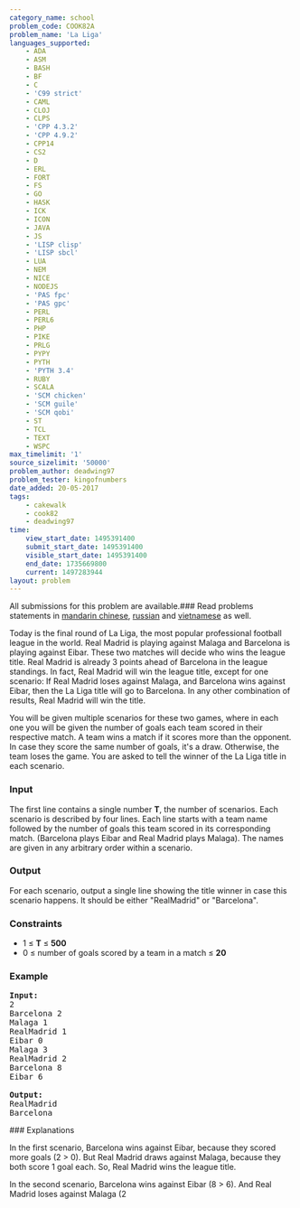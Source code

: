 ```yaml
---
category_name: school
problem_code: COOK82A
problem_name: 'La Liga'
languages_supported:
    - ADA
    - ASM
    - BASH
    - BF
    - C
    - 'C99 strict'
    - CAML
    - CLOJ
    - CLPS
    - 'CPP 4.3.2'
    - 'CPP 4.9.2'
    - CPP14
    - CS2
    - D
    - ERL
    - FORT
    - FS
    - GO
    - HASK
    - ICK
    - ICON
    - JAVA
    - JS
    - 'LISP clisp'
    - 'LISP sbcl'
    - LUA
    - NEM
    - NICE
    - NODEJS
    - 'PAS fpc'
    - 'PAS gpc'
    - PERL
    - PERL6
    - PHP
    - PIKE
    - PRLG
    - PYPY
    - PYTH
    - 'PYTH 3.4'
    - RUBY
    - SCALA
    - 'SCM chicken'
    - 'SCM guile'
    - 'SCM qobi'
    - ST
    - TCL
    - TEXT
    - WSPC
max_timelimit: '1'
source_sizelimit: '50000'
problem_author: deadwing97
problem_tester: kingofnumbers
date_added: 20-05-2017
tags:
    - cakewalk
    - cook82
    - deadwing97
time:
    view_start_date: 1495391400
    submit_start_date: 1495391400
    visible_start_date: 1495391400
    end_date: 1735669800
    current: 1497283944
layout: problem
---
```

All submissions for this problem are available.### Read problems statements in [mandarin chinese](http://www.codechef.com/download/translated/COOK82/mandarin/COOK82A.pdf), [russian](http://www.codechef.com/download/translated/COOK82/russian/COOK82A.pdf) and [vietnamese](http://www.codechef.com/download/translated/COOK82/vietnamese/COOK82A.pdf) as well.

Today is the final round of La Liga, the most popular professional football league in the world. Real Madrid is playing against Malaga and Barcelona is playing against Eibar. These two matches will decide who wins the league title. Real Madrid is already 3 points ahead of Barcelona in the league standings. In fact, Real Madrid will win the league title, except for one scenario: If Real Madrid loses against Malaga, and Barcelona wins against Eibar, then the La Liga title will go to Barcelona. In any other combination of results, Real Madrid will win the title.

You will be given multiple scenarios for these two games, where in each one you will be given the number of goals each team scored in their respective match. A team wins a match if it scores more than the opponent. In case they score the same number of goals, it's a draw. Otherwise, the team loses the game. You are asked to tell the winner of the La Liga title in each scenario.

### Input

The first line contains a single number **T**, the number of scenarios. Each scenario is described by four lines. Each line starts with a team name followed by the number of goals this team scored in its corresponding match. (Barcelona plays Eibar and Real Madrid plays Malaga). The names are given in any arbitrary order within a scenario.

### Output

For each scenario, output a single line showing the title winner in case this scenario happens. It should be either "RealMadrid" or "Barcelona".

### Constraints

- 1 ≤ **T** ≤ **500**
- 0 ≤ number of goals scored by a team in a match ≤ **20**

### Example

<pre><b>Input:</b>
2
Barcelona 2
Malaga 1
RealMadrid 1
Eibar 0
Malaga 3
RealMadrid 2
Barcelona 8
Eibar 6

<b>Output:</b>
RealMadrid
Barcelona
</pre>### Explanations

In the first scenario, Barcelona wins against Eibar, because they scored more goals (2 > 0). But Real Madrid draws against Malaga, because they both score 1 goal each. So, Real Madrid wins the league title.

In the second scenario, Barcelona wins against Eibar (8 > 6). And Real Madrid loses against Malaga (2

